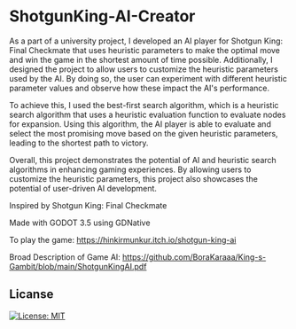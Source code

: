 # ShotgunKing-AI-Creator

As a part of a university project, I developed an AI player for Shotgun King: Final Checkmate that uses heuristic parameters to make the optimal move and win the game in the shortest amount of time possible. Additionally, I designed the project to allow users to customize the heuristic parameters used by the AI. By doing so, the user can experiment with different heuristic parameter values and observe how these impact the AI's performance.

To achieve this, I used the best-first search algorithm, which is a heuristic search algorithm that uses a heuristic evaluation function to evaluate nodes for expansion. Using this algorithm, the AI player is able to evaluate and select the most promising move based on the given heuristic parameters, leading to the shortest path to victory.

Overall, this project demonstrates the potential of AI and heuristic search algorithms in enhancing gaming experiences. By allowing users to customize the heuristic parameters, this project also showcases the potential of user-driven AI development.

Inspired by Shotgun King: Final Checkmate

Made with GODOT 3.5 using GDNative


To play the game: https://hinkirmunkur.itch.io/shotgun-king-ai

Broad Description of Game AI: https://github.com/BoraKaraaa/King-s-Gambit/blob/main/ShotgunKingAI.pdf


## Licanse


[![License: MIT](https://img.shields.io/badge/License-MIT-yellow.svg)](https://opensource.org/licenses/MIT)
